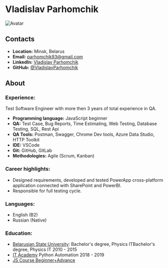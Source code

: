 # Vladislav Parhomchik
![Avatar](https://avatars.githubusercontent.com/u/83717836?v=4)

## Contacts  
 * **Location:** Minsk, Belarus
 * **Email:** parhomchik93@gmail.com
 * **LinkedIn:** [Vladislav Parhomchik](https://www.linkedin.com/in/parhomchik-vladislav-9b387a150/)
 * **GitHub:** [@VladislavParhomchik](https://github.com/VladislavParhomchik)

## About

### Experience:
 Test Software Engineer with more then 3 years of total experience in QA.
- **Programming language:** JavaScript beginner 
- **QA:** Test Case, Bug Reports, Time Estimating, Web Testing, Database Testing, SQL, Rest Api
- **QA Tools:** Postman, Swagger, Chrome Dev tools, Azure Data Studio, HTTP Toolkit
- **IDE:** VSCode
- **Git:** GitHub, GitLab
- **Methodologies:** Agile (Scrum, Kanban)

### Career highlights:
- Designed requirements, developed and tested PowerApp cross-platform application connected with SharePoint and PowerBI.
- Responsible for full testing cycle. 

### Languages:
- English (B2)
- Russian (Native)

### Education:
- [Belarusian State University](https://www.linkedin.com/school/belarusian-state-university/): Bachelor's degree, Physics ITBachelor's degree, Physics IT 2010 - 2015
- [IT Academy](https://www.linkedin.com/school/it-academy/) Python Automation 2018 - 2019
- [JS Course Beginner+Advance](https://www.udemy.com/course/javascript-the-complete-guide-2020-beginner-advanced/?couponCode=LETSLEARNNOW)